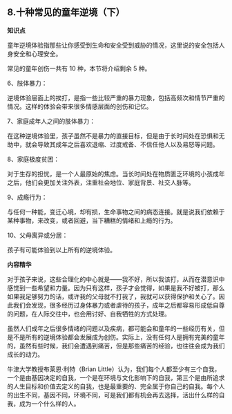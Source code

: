 ## 8.十种常见的童年逆境（下）
**知识点**


童年逆境体验指那些让你感受到生命和安全受到威胁的情况，这里说的安全包括人身安全和心理安全。


常见的童年创伤一共有 10 种，本节将介绍剩余 5 种。


6、肢体暴力：


逆境体验层面上的挨打，是指一些比较严重的暴力现象，包括高频次和情节严重的情况。这样的体验会带来很多情感层面的创伤和记忆。


7、家庭成年人之间的肢体暴力：


在这种逆境体验里，孩子虽然不是暴力的直接目标，但是由于长时间处在恐惧和无助中，就会导致其成年之后喜欢退缩、过度戒备、不信任他人以及易怒等问题。


8、家庭极度贫困：


对于生存的担忧，是一个人最原始的焦虑。当长时间处在物质匮乏环境的小孩成年之后，他们会更加关注外表，注重社会地位、家庭背景、社交人脉等。


9、成瘾行为：


与任何一种能，变迁心境，却有损，生命事物之间的病态连接。就是说我们依赖于某种事物，来改变，或者回避，当下糟糕的情绪和上瘾的行为。


10、父母离异或分居：


孩子有可能体验到以上所有的逆境体验。


**内容精华**


对于孩子来说，这些合理化的中心就是——我不好，所以我该打，从而在潜意识中感觉到一些希望和力量。因为只有这样，孩子才会觉得，如果是我不好被打，那么如果我足够努力的话，或许我的父母就不打我了，我就可以获得保护和关心了。因此我们会发现，很多经历过身体暴力或者虐待的孩子，成年之后都容易形成低自尊的问题，在人际交往中，也会用讨好、自我牺牲的方式处理。


虽然人们成年之后很多情绪的问题以及疾病，都可能会和童年的一些经历有关，但是不是所有的逆境体验都会发展成为创伤。实际上，没有任何人是拥有完美的童年的，虽然有些时候，我们会遭遇到痛苦，但是那些痛苦的经验，也往往会成为我们成长的动力。


牛津大学教授布莱恩·利特（Brian Little）认为，我们每个人都至少有三个自我，一个是由基因决定的自我，一个是在环境与文化影响下的自我，第三个是由所追求的人生目标和价值去定义的自我，也是最重要的、完全属于你自己的自我。每个人的出生不同，基因不同，环境不同，可是我们都有机会再去选择，活出什么样的自我，成为一个什么样的人。

